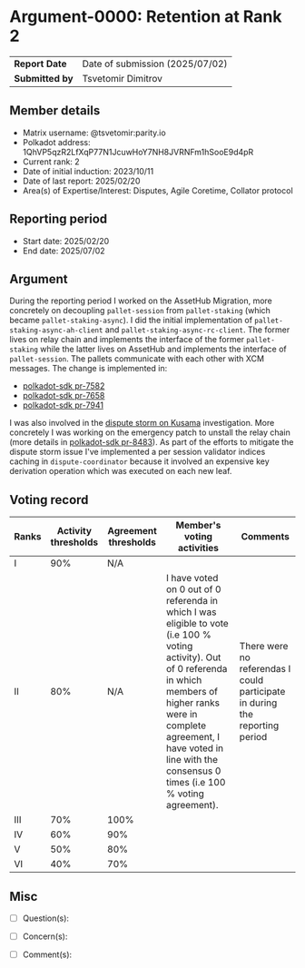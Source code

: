 # Argument-0000: Retention at Rank 2

|                 |                                                                                             |
| --------------- | ------------------------------------------------------------------------------------------- |
| **Report Date** | Date of submission (2025/07/02)                                                             |
| **Submitted by**| Tsvetomir Dimitrov                                                                          |


## Member details

- Matrix username: @tsvetomir:parity.io
- Polkadot address: 1QhVP5qzR2LfXqP77N1JcuwHoY7NH8JVRNFm1hSooE9d4pR
- Current rank: 2
- Date of initial induction: 2023/10/11
- Date of last report: 2025/02/20
- Area(s) of Expertise/Interest: Disputes, Agile Coretime, Collator protocol


## Reporting period

- Start date: 2025/02/20
- End date: 2025/07/02


## Argument

During the reporting period I worked on the AssetHub Migration, more concretely on decoupling
`pallet-session` from `pallet-staking` (which became `pallet-staking-async`). I did the initial
implementation of `pallet-staking-async-ah-client` and `pallet-staking-async-rc-client`. The former
lives on relay chain and implements the interface of the former `pallet-staking` while the latter
lives on AssetHub and implements the interface of `pallet-session`. The pallets communicate with
each other with XCM messages. The change is implemented in:
- [polkadot-sdk pr-7582](https://github.com/paritytech/polkadot-sdk/pull/7582)
- [polkadot-sdk pr-7658](https://github.com/paritytech/polkadot-sdk/pull/7658)
- [polkadot-sdk pr-7941](https://github.com/paritytech/polkadot-sdk/pull/7941)

I was also involved in the [dispute storm on Kusama](https://forum.polkadot.network/t/2025-05-09-kusama-dispute-storm-postmortem/12947) investigation. More concretely I was working on
the emergency patch to unstall the relay chain (more details in [polkadot-sdk pr-8483](https://github.com/paritytech/polkadot-sdk/pull/8483)). As part of the efforts to mitigate the dispute storm issue I've
implemented a per session validator indices caching in `dispute-coordinator` because it involved an
expensive key derivation operation which was executed on each new leaf.

## Voting record

|  Ranks | Activity thresholds | Agreement thresholds | Member's voting activities | Comments |
|---|---|---|---|---|
|I  |90%   |N/A   |   |  |
|II |80%   |N/A   | I have voted on 0 out of 0 referenda in which I was eligible to vote (i.e 100 % voting activity). Out of 0 referenda in which members of higher ranks were in complete agreement, I have voted in line with the consensus 0 times (i.e 100 % voting agreement). | There were no referendas I could participate in during the reporting period |
|III|70%   |100%  |   |  |
|IV |60%   |90%   |   |  |
|V  |50%   |80%   |   |  |
|VI |40%   |70%   |   |  |


## Misc

- [ ] Question(s):

- [ ] Concern(s):

- [ ] Comment(s):

